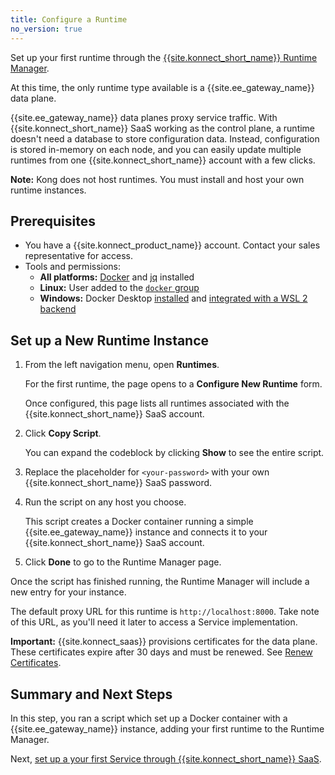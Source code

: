 ```yaml
---
title: Configure a Runtime
no_version: true
---
```


Set up your first runtime through the
[{{site.konnect_short_name}} Runtime Manager](/konnect/runtime-manager).

At this time, the only runtime type available is a {{site.ee_gateway_name}}
data plane.

{{site.ee_gateway_name}} data planes proxy service traffic. With
{{site.konnect_short_name}} SaaS working as the control plane, a
runtime doesn't need a database to store configuration data. Instead,
configuration is stored in-memory on each node, and you can easily update
multiple runtimes from one {{site.konnect_short_name}} account with a few clicks.

<div class="alert alert-ee blue">
<b>Note:</b> Kong does not host runtimes. You must install and host your own
runtime instances.
</div>

## Prerequisites

* You have a {{site.konnect_product_name}} account. Contact your sales
representative for access.
* Tools and permissions:
  * **All platforms:** [Docker](https://docs.docker.com/get-docker/) and [jq](https://stedolan.github.io/jq/) installed
  * **Linux:** User added to the [`docker` group](https://docs.docker.com/engine/install/linux-postinstall/)
  * **Windows:** Docker Desktop [installed](https://docs.docker.com/docker-for-windows/install/#install-docker-desktop-on-windows) and [integrated with a WSL 2 backend](https://docs.docker.com/docker-for-windows/wsl/)

## Set up a New Runtime Instance

1. From the left navigation menu, open **Runtimes**.

    For the first runtime, the page opens to a **Configure New Runtime** form.

    Once configured, this page lists all runtimes associated with the
    {{site.konnect_short_name}} SaaS account.

2. Click **Copy Script**.

    You can expand the codeblock by clicking **Show** to see the entire script.

4. Replace the placeholder for `<your-password>` with your own
{{site.konnect_short_name}} SaaS password.

4. Run the script on any host you choose.

    This script creates a Docker container running a simple
    {{site.ee_gateway_name}} instance and connects it to your
    {{site.konnect_short_name}} SaaS account.

5. Click **Done** to go to the Runtime Manager page.

Once the script has finished running, the Runtime Manager will include
a new entry for your instance.

<!-- and the tag in the **Node Status** column should say
**Connected**.-->

The default proxy URL for this runtime is `http://localhost:8000`. Take
note of this URL, as you'll need it later to access a Service
implementation.

<!-- To change the default URL, see [link TBA].-->

<div class="alert alert-ee warning">
<b>Important:</b> {{site.konnect_saas}} provisions certificates for the data
plane. These certificates expire after 30 days and must be renewed. See
<a href="/konnect/runtime-manager/renew-certificates">Renew Certificates</a>.
</div>

## Summary and Next Steps

In this step, you ran a script which set up a Docker container with a
{{site.ee_gateway_name}} instance, adding your first runtime to the Runtime
Manager.

Next, [set up a your first Service through {{site.konnect_short_name}} SaaS](/konnect/getting-started/configure-service).
